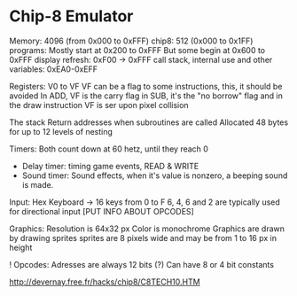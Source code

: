 # Chip-8 Emulator

Memory: 4096 (from 0x000 to 0xFFF)
chip8: 512 (0x000 to 0x1FF)
programs: 
  Mostly start at 0x200 to 0xFFF
  But some begin at 0x600 to 0xFFF
display refresh: 0xF00 -> 0xFFF
call stack, internal use and other variables: 0xEA0-0xEFF

Registers:
V0 to VF
VF can be a flag to some instructions, this, it should be avoided
In ADD, VF is the carry flag
in SUB, it's the "no borrow" flag
and in the draw instruction VF is ser upon pixel collision

The stack
Return addresses when subroutines are called
Allocated 48 bytes for up to 12 levels of nesting

Timers:
Both count down at 60 hetz, until they reach 0
- Delay timer: timing game events, READ & WRITE
- Sound timer: Sound effects, when it's value is nonzero, a beeping sound is made.

Input:
Hex Keyboard -> 16 keys from 0 to F
6, 4, 6 and 2 are typically used for directional input
[PUT INFO ABOUT OPCODES]

Graphics:
Resolution is 64x32 px
Color is monochrome
Graphics are drawn by drawing sprites
sprites are 8 pixels wide and may be from 1 to 16 px in height

! Opcodes:
Adresses are always 12 bits (?)
Can have 8 or 4 bit constants

http://devernay.free.fr/hacks/chip8/C8TECH10.HTM